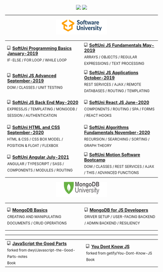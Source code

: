 
<p align="center">
   <img src="https://github-readme-stats.vercel.app/api?username=MiroRuskov&count_private=true&show_icons=true" height="165px" >
   <img src="https://github-readme-stats.vercel.app/api/top-langs/?username=MiroRuskov&layout=compact" height="165px" >
</p>

<hr></hr>

<div align="center" style="height:55px">
   <a href="https://softuni.bg/">
      <img src="https://github.com/MiroRuskov/MiroRuskov/blob/main/images/logo/SoftUni.png">
   </a>
</div>

<table width="100%">
   <tr height="90px">
      <td width="430px">
         <img src="https://raw.githubusercontent.com/MiroRuskov/MiroRuskov/main/images/repo.png" height="13px">
         <a font-weight="500" href="https://github.com/MiroRuskov/SoftUni-Programming-Basics-January-2019">  <strong>SoftUni Programming Basics January-2019 </strong>
         </a>
         <div><sub>IF-ELSE / FOR LOOP / WHILE LOOP</sub></div>
         <div>
         </div>
      </td>
      <td width="430px">
         <img src="https://raw.githubusercontent.com/MiroRuskov/MiroRuskov/main/images/repo.png" height="13px">
         <a href="https://github.com/MiroRuskov/SoftUni-JS-Fundamentals-May-2019"><strong>SoftUni JS Fundamentals May-2019</strong>
         </a>
         <div><sub>ARRAYS / OBJECTS / REGULAR EXPRESSIONS / TEXT PROCESSING</sub></div>
         <div>
         </div>
      </td>
   </tr>
   <tr  height="90px">
      <td>
         <img src="https://raw.githubusercontent.com/MiroRuskov/MiroRuskov/main/images/repo.png" height="13px">
         <a href="https://github.com/MiroRuskov/SoftUni-JS-Advanced-September-2019"> <strong>SoftUni JS Advanced September-2019</strong>
         </a>
         <div><sub>DOM / CLASSES / UNIT TESTING</sub></div>
         <div>
         </div>
      </td>
      <td>
         <img src="https://raw.githubusercontent.com/MiroRuskov/MiroRuskov/main/images/repo.png" height="13px">
         <a href="https://github.com/MiroRuskov/SoftUni-JS-Applications-October-2019">   <strong>SoftUni JS Applications October-2019</strong>
         </a>
         <div><sub>REST SERVICES / AJAX / REMOTE DATABASES / ROUTING / TEMPLATING</sub></div>
         <div>
         </div>
      </td>
   </tr>
   <tr height="90px">
      <td>
         <img src="https://raw.githubusercontent.com/MiroRuskov/MiroRuskov/main/images/repo.png" height="13px">
         <a href="https://github.com/MiroRuskov/SoftUni-JS-Back-End-May-2020">  <strong>SoftUni JS Back End May-2020</strong>
         </a>
         <div><sub>EXPRESSJS / TEMPLATING / MONGODB / SESSION / AUTHENTICATION</sub></div>
         <div>
         </div>
      </td>
      <td>
         <img src="https://raw.githubusercontent.com/MiroRuskov/MiroRuskov/main/images/repo.png" height="13px">
         <a href="https://github.com/MiroRuskov/SoftUni-React-JS-June-2020"><strong>SoftUni React JS June-2020</strong>
         </a>
         <div><sub>COMPONENTS / ROUTING / SPA / FORMS / REACT HOOKS</sub></div>
         <div>
         </div>
      </td>
   </tr>
   <tr  height="90px">
      <td>
         <img src="https://raw.githubusercontent.com/MiroRuskov/MiroRuskov/main/images/repo.png" height="13px">
         <a href="https://github.com/MiroRuskov/SoftUni-HTML-and-CSS-September-2020"> <strong>SoftUni HTML and CSS September-2020</strong>
         </a>
         <div><sub>HTML & CSS / CSS BOX MODEL / POSITION & FLOAT / FLEXBOX</sub></div>
         <div>
         </div>
      </td>
      <td>
         <img src="https://raw.githubusercontent.com/MiroRuskov/MiroRuskov/main/images/repo.png" height="13px">
         <a href="https://github.com/MiroRuskov/SoftUni-Algorithms-Fundamentals-November-2020"> <strong>SoftUni Algorithms Fundamentals November-2020</strong>
         </a>
         <div><sub>RECURSION / SEARCHING / SORTING / GRAPH THEORY</sub></div>
         <div>
         </div>
      </td>
   </tr>
   <tr   height="90px">
      <td>
         <img src="https://raw.githubusercontent.com/MiroRuskov/MiroRuskov/main/images/repo.png" height="13px">
         <a href="https://github.com/MiroRuskov/SoftUni-Angular-July-2021"> <strong>SoftUni Angular July-2021</strong></a>
         <div><sub>ANGULAR / TYPESCRIPT / SASS / COMPONENTS / MODULES / ROUTING</sub></div>
         <div>
         </div>
      </td>
      <td>
         <img src="https://raw.githubusercontent.com/MiroRuskov/MiroRuskov/main/images/repo.png" height="13px">
         <a href="https://github.com/MiroRuskov/SoftUni-Motion-Software-Bootcamp"> <strong>SoftUni Motion Software Bootcamp</strong>
         </a>
         <div><sub>DOM / CLASSES / REST SERVICES / AJAX / THIS / ADVANCED FUNCTIONS</sub></div>
         <div>
         </div>
      </td>
   </tr>
    
</table>

<div align="center" style="height:55px">
   <a href="https://university.mongodb.com/courses/catalog">
      <img src="https://github.com/MiroRuskov/MiroRuskov/blob/main/images/logo/MongoDB.png">
   </a>
</div>

<table width="100%">
   <tr height="90px">
      <td  width="430px">
         <img src="https://raw.githubusercontent.com/MiroRuskov/MiroRuskov/main/images/repo.png" height="13px">
         <a href="https://university.mongodb.com/course_completion/a2175fa8-a72e-4273-bc79-3ae9c191e3d1?utm_source=copy&utm_medium=social&utm_campaign=university_social_sharing"> <strong>MongoDB Basics</strong>
         </a>
         <div> <sub>CREATING AND MANIPULATING DOCUMENTS / CRUD OPERATIONS </sub> </div>
         <div>
         </div>
      </td>
      <td  width="430px">
         <img src="https://raw.githubusercontent.com/MiroRuskov/MiroRuskov/main/images/repo.png" height="13px">
         <a href="https://github.com/MiroRuskov/MongoDB-for-Javascript-Developers"> <strong>MongoDB for JS Developers</strong></a>
         <div><sub>DRIVER SETUP / USER-FACING BACKEND / ADMIN BACKEND / RESILIENCY</sub></div>
         <div>
         </div>
      </td>
   </tr>
</table>

<hr></hr>

<table width="100%">
   <tr height="90px">
      <td  width="430px">
         <img src="https://raw.githubusercontent.com/MiroRuskov/MiroRuskov/main/images/repo.png" height="13px">
         <a href="https://github.com/MiroRuskov/Javascript-the-Good-Parts"> <strong>JavaScript the Good Parts</strong></a>
         <div> <sub>forked from dwyl/Javascript-the-Good-Parts-notes</sub> </div>
         <div>
            <sub> Book  </sub>
         </div>
      </td>
      <td  width="430px">
         <img src="https://raw.githubusercontent.com/MiroRuskov/MiroRuskov/main/images/repo.png" height="13px">
         <a href="https://github.com/MiroRuskov/You-Dont-Know-JS"> <strong>You Dont Know JS</strong></a>
         <div><sub>forked from getify/You-Dont-Know-JS</sub></div>
         <div>
            <sub>Book</sub>
         </div>
      </td>
   </tr>
</table>